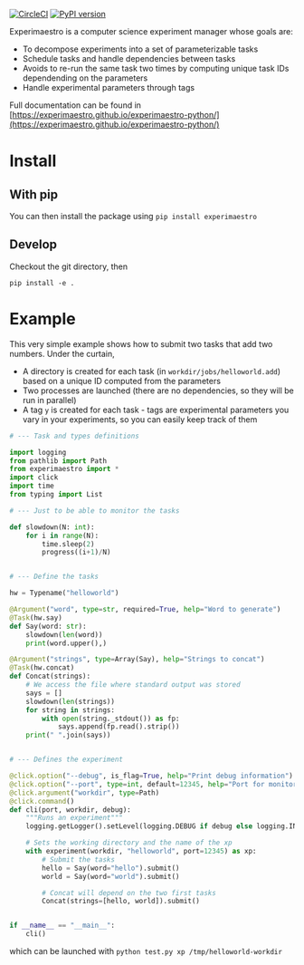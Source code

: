 [![CircleCI](https://circleci.com/gh/experimaestro/experimaestro-python.svg?style=svg)](https://circleci.com/gh/experimaestro/experimaestro-python)
[![PyPI version](https://badge.fury.io/py/experimaestro.svg)](https://badge.fury.io/py/experimaestro)

Experimaestro is a computer science experiment manager whose goals are:

* To decompose experiments into a set of parameterizable tasks
* Schedule tasks and handle dependencies between tasks
* Avoids to re-run the same task two times by computing unique task IDs dependending on the parameters
* Handle experimental parameters through tags

Full documentation can be found in [https://experimaestro.github.io/experimaestro-python/](https://experimaestro.github.io/experimaestro-python/)

# Install

## With pip

You can then install the package using `pip install experimaestro`

## Develop

Checkout the git directory, then

```
pip install -e .
```

# Example

This very simple example shows how to submit two tasks that add two numbers.
Under the curtain, 

- A directory is created for each task (in `workdir/jobs/helloworld.add`)
  based on a unique ID computed from the parameters
- Two processes are launched (there are no dependencies, so they will be run in parallel)
- A tag `y` is created for each task - tags are experimental parameters you vary in your experiments,
  so you can easily keep track of them


```python
# --- Task and types definitions

import logging
from pathlib import Path
from experimaestro import *
import click
import time
from typing import List

# --- Just to be able to monitor the tasks

def slowdown(N: int):
    for i in range(N):
        time.sleep(2)
        progress((i+1)/N)


# --- Define the tasks

hw = Typename("helloworld")

@Argument("word", type=str, required=True, help="Word to generate")
@Task(hw.say)
def Say(word: str):
    slowdown(len(word))
    print(word.upper(),)

@Argument("strings", type=Array(Say), help="Strings to concat")
@Task(hw.concat)
def Concat(strings):
    # We access the file where standard output was stored
    says = []
    slowdown(len(strings))
    for string in strings:
        with open(string._stdout()) as fp:
            says.append(fp.read().strip())
    print(" ".join(says))


# --- Defines the experiment

@click.option("--debug", is_flag=True, help="Print debug information")
@click.option("--port", type=int, default=12345, help="Port for monitoring")
@click.argument("workdir", type=Path)
@click.command()
def cli(port, workdir, debug):
    """Runs an experiment"""
    logging.getLogger().setLevel(logging.DEBUG if debug else logging.INFO)

    # Sets the working directory and the name of the xp
    with experiment(workdir, "helloworld", port=12345) as xp:
        # Submit the tasks
        hello = Say(word="hello").submit()
        world = Say(word="world").submit()

        # Concat will depend on the two first tasks
        Concat(strings=[hello, world]).submit()


if __name__ == "__main__":
    cli()
```

which can be launched with `python test.py xp /tmp/helloworld-workdir`